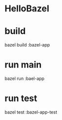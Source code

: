 # HelloBazel

# build
bazel build :bazel-app
# run main
bazel run :bael-app
# run test
bazel test :bazel-app-test
